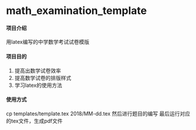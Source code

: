# math_examination_template

#### 项目介绍
用latex编写的中学数学考试试卷模版


#### 项目目的
1. 提高出数学试卷效率
2. 提高数学试卷的排版样式
3. 学习latex的使用方法

#### 使用方式
cp templates/template.tex 2018/MM-dd.tex
然后进行题目的编写
最后运行对应的tex文件，生成pdf文件
